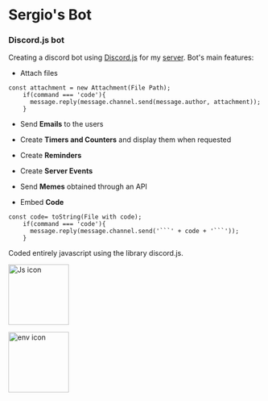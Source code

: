 # Sergio's Bot
### Discord.js bot
Creating a discord bot using [Discord.js](https://discord.js.org/) for my [server](https://discord.gg/bcTPQKWWuA). Bot's main features:

* Attach files
```
const attachment = new Attachment(File Path);
    if(command === 'code'){
      message.reply(message.channel.send(message.author, attachment));
    }  
```
* Send **Emails** to the users 

* Create **Timers and Counters** and display them when requested

* Create **Reminders**

* Create **Server Events**

* Send **Memes** obtained through an API

* Embed **Code**
```
const code= toString(File with code);
    if(command === 'code'){
      message.reply(message.channel.send('```' + code + '```'));
    }  
```
Coded entirely javascript using the library discord.js.

<img src="https://upload.wikimedia.org/wikipedia/commons/6/6a/JavaScript-logo.png"
     alt="Js icon"
     height="120px"
     style="float: inherit; margin-right: 10px;" />
     
<img src="https://i.stack.imgur.com/lZyF4.png"
     alt="env icon"
     height="120px"
     style="float: inherit; margin-right: 10px;" />
     
